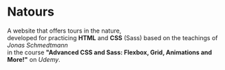 # Natours
A website that offers tours in the nature,  
developed for practicing **HTML** and **CSS** (Sass)
based on the teachings of *Jonas Schmedtmann*   
in the course **"Advanced CSS and Sass: Flexbox, Grid, Animations and More!"** on *Udemy*.
